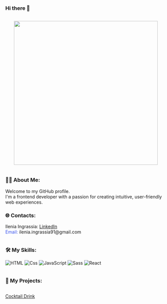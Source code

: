 ### Hi there 👋
<body>
<div style="display: flex; align-items: left; justify-content: left; flex-direction: column;">
      
  <p align="center"><img src="https://media.tenor.com/PP9v7VIs6R4AAAAd/scaler-create-impact.gif" style="width: 450px;"></p>
<div align="left">
    <h3>🙋‍♀️ About Me:</h3>
  Welcome to my GitHub profile. <br>
  I'm a frontend developer with a passion for creating intuitive, user-friendly web experiences. 
<br>
</div> 
<div align="left">
      <h3>🌐 Contacts:</h3>
      <ul style="list-style-type: none; padding: 0px; text-align: left;">
        <li>Ilenia Ingrassia:  <a href="https://www.linkedin.com/in/ilenia-ingrassia-a43a7019a/"  target="_blank">LinkedIn</a></li>
        <li><span style='color: #3a54ed;'>Email:</span> ilenia.ingrassia91@gmail.com</li>
      </ul>
</div>

<div align="left">
  <h3 align="left">🛠️ My Skills:</h3>
  <p align="left">
  <img alt="HTML" src="https://img.shields.io/badge/HTML-E34F26?logo=html5&logoColor=white&style=for-the-badge" />
  <img alt="Css" src="https://img.shields.io/badge/CSS-1572B6?logo=css3&logoColor=white&style=for-the-badge" />
  <img alt="JavaScript" src="https://img.shields.io/badge/JavaScript-F7DF1E?logo=javascript&logoColor=white&style=for-the-badge" />
  <img alt="Sass" src="https://img.shields.io/badge/Sass-CC6699?logo=sass&logoColor=white&style=for-the-badge" />
  <img alt="React" src="https://img.shields.io/badge/React-61DAFB?logo=react&logoColor=white&style=for-the-badge" />  
</p>
</div>
<h3 align="left">📂 My Projects:</h3>

<p align="left"><a href="https://cocktail-vite-black.vercel.app/" target="_blank">Cocktail Drink</a></p>

</div>
</body>
